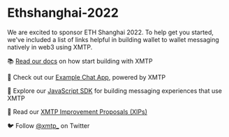 # Ethshanghai-2022
We are excited to sponsor ETH Shanghai 2022. To help get you started, we've included a list of links helpful in building wallet to wallet messaging natively in web3 using XMTP.

📚 [Read our docs](https://docs.xmtp.org/) on how start building with XMTP

💬 Check out our [Example Chat App](https://github.com/xmtp/example-chat-react), powered by XMTP

💾 Explore our [JavaScript SDK](https://github.com/xmtp/xmtp-js) for building messaging experiences that use XMTP

📜 Read our [XMTP Improvement Proposals (XIPs)](https://github.com/xmtp/XIPs)

🐦 Follow [@xmtp_](https://twitter.com/xmtp) on Twitter
